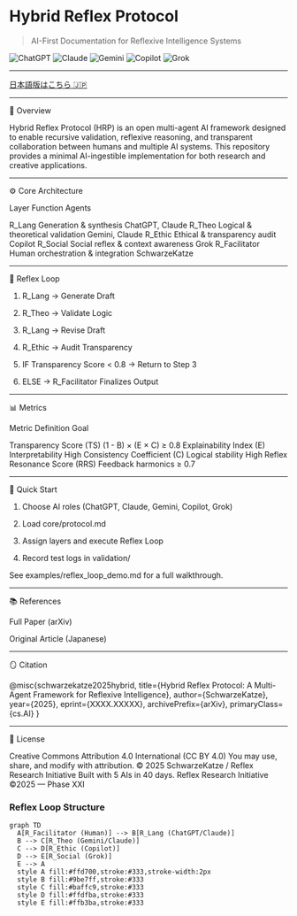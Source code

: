 # Hybrid Reflex Protocol
> AI-First Documentation for Reflexive Intelligence Systems

![ChatGPT](https://img.shields.io/badge/Tested-ChatGPT-blue)
![Claude](https://img.shields.io/badge/Tested-Claude-orange)
![Gemini](https://img.shields.io/badge/Tested-Gemini-green)
![Copilot](https://img.shields.io/badge/Tested-Copilot-silver)
![Grok](https://img.shields.io/badge/Tested-Grok-black)

---


[日本語版はこちら 🇯🇵](./README_JP.md)


---

🧠 Overview

Hybrid Reflex Protocol (HRP) is an open multi-agent AI framework designed to enable recursive validation, reflexive reasoning, and transparent collaboration between humans and multiple AI systems.
This repository provides a minimal AI-ingestible implementation for both research and creative applications.


---

⚙️ Core Architecture

Layer	Function	Agents

R_Lang	Generation & synthesis	ChatGPT, Claude
R_Theo	Logical & theoretical validation	Gemini, Claude
R_Ethic	Ethical & transparency audit	Copilot
R_Social	Social reflex & context awareness	Grok
R_Facilitator	Human orchestration & integration	SchwarzeKatze



---

🔁 Reflex Loop

1. R_Lang → Generate Draft


2. R_Theo → Validate Logic


3. R_Lang → Revise Draft


4. R_Ethic → Audit Transparency


5. IF Transparency Score < 0.8 → Return to Step 3


6. ELSE → R_Facilitator Finalizes Output




---

📊 Metrics

Metric	Definition	Goal

Transparency Score (TS)	(1 - B) × (E × C)	≥ 0.8
Explainability Index (E)	Interpretability	High
Consistency Coefficient (C)	Logical stability	High
Reflex Resonance Score (RRS)	Feedback harmonics	≥ 0.7



---

🚀 Quick Start

1. Choose AI roles (ChatGPT, Claude, Gemini, Copilot, Grok)


2. Load core/protocol.md


3. Assign layers and execute Reflex Loop


4. Record test logs in validation/



See examples/reflex_loop_demo.md for a full walkthrough.


---

📚 References

Full Paper (arXiv)

Original Article (Japanese)



---

🪞 Citation

@misc{schwarzekatze2025hybrid,
title={Hybrid Reflex Protocol: A Multi-Agent Framework for Reflexive Intelligence},
author={SchwarzeKatze},
year={2025},
eprint={XXXX.XXXXX},
archivePrefix={arXiv},
primaryClass={cs.AI}
}


---

📄 License

Creative Commons Attribution 4.0 International (CC BY 4.0)
You may use, share, and modify with attribution.
© 2025 SchwarzeKatze / Reflex Research Initiative
Built with 5 AIs in 40 days.
Reflex Research Initiative ©2025 — Phase XXI


### Reflex Loop Structure

```mermaid
graph TD
  A[R_Facilitator (Human)] --> B[R_Lang (ChatGPT/Claude)]
  B --> C[R_Theo (Gemini/Claude)]
  C --> D[R_Ethic (Copilot)]
  D --> E[R_Social (Grok)]
  E --> A
  style A fill:#ffd700,stroke:#333,stroke-width:2px
  style B fill:#9be7ff,stroke:#333
  style C fill:#baffc9,stroke:#333
  style D fill:#ffdfba,stroke:#333
  style E fill:#ffb3ba,stroke:#333